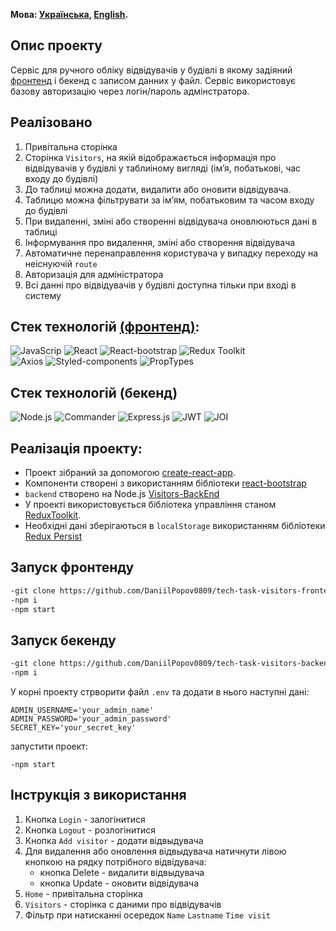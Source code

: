 **Мова: [Українська](README.md), [English](README.en.md).**

## Опис проекту

Cервіс для ручного обліку відвідувачів у будівлі в якому задіяний [фронтенд](https://github.com/DaniilPopov0809/tech-task-visitors-frontend) і бекенд с записом данних у файл.
Сервіс використовує базову авторизацію через логін/пароль адмінстратора.

## Реалізовано

1. Привітальна сторінка
2. Сторінка `Visitors`, на якій відображається інформація про відвідувачів у будівлі у таблиіному вигляді (імʼя, побатькові,
   час входу до будівлі)
3. До таблиці можна додати, видалити або оновити відвідувача.
4. Таблицю можна фільтрувати за імʼям, побатьковим та часом входу до будівлі
5. При видаленні, зміні або створенні відвідувача оновлюються дані в таблиці
6. Інформування про видалення, зміні або створення відвідувача
7. Автоматичне перенаправлення користувача у випадку переходу на неіснуючій `route`
8. Авторизація для адміністратора
9. Всі данні про відвідувачів у будівлі доступна тільки при вході в систему

## Стек технологій [(фронтенд)](https://github.com/DaniilPopov0809/tech-task-visitors-frontend):

![JavaScrip](https://img.shields.io/badge/JavaScript-323330?style=for-the-badge&logo=javascript&logoColor=F7DF1E)
![React](https://img.shields.io/badge/React-20232A?style=for-the-badge&logo=react&logoColor=61DAFB)
![React-bootstrap](https://img.shields.io/badge/Reactbootstrap-35FFF8?style=for-the-badge)
![Redux Toolkit](https://img.shields.io/badge/redux-36084F?style=for-the-badge&logo=Redux&logoColor=A50EF7)  
![Axios](https://img.shields.io/badge/axios-20232A?style=for-the-badge&logo=axios&logoColor=61DAFB)
![Styled-components](https://img.shields.io/badge/Proptypes-090000?style=for-the-badge)
![PropTypes](https://img.shields.io/badge/PropTypes-0BEDD7?style=for-the-badge)

## Стек технологій (бекенд)

![Node.js](https://img.shields.io/badge/Node.js-339933?style=for-the-badge&logo=nodedotjs&logoColor=white)
![Commander](https://img.shields.io/badge/commander-000000?style=for-the-badge)
![Express.js](https://img.shields.io/badge/Express.js-000000?style=for-the-badge&logo=express&logoColor=white)
![JWT](https://img.shields.io/badge/jwt-ED0B2F?style=for-the-badge)
![JOI](https://img.shields.io/badge/joi-F1FD1D?style=for-the-badge)

## Реалізація проекту:

- Проект зібраний за допомогою [create-react-app](https://create-react-app.dev/).
- Компоненти створені з використанням бібліотеки [react-bootstrap](https://react-bootstrap.netlify.app/)
- `backend` створено на Node.js [Visitors-BackEnd](https://github.com/DaniilPopov0809/tech-task-visitors-backend)
- У проекті використовується бібліотека управління станом [ReduxToolkit](https://redux-toolkit.js.org/).
- Необхідні дані зберігаються в `localStorage` використанням бібліотеки [Redux Persist](https://www.npmjs.com/package/redux-persist)

## Запуск фронтенду

```bash
-git clone https://github.com/DaniilPopov0809/tech-task-visitors-frontend.git
-npm i
-npm start
```

## Запуск бекенду

```bash
-git clone https://github.com/DaniilPopov0809/tech-task-visitors-backend.git
-npm i
```

У корні проекту стрворити файл `.env` та додати в нього наступні дані:

```bas
ADMIN_USERNAME='your_admin_name'
ADMIN_PASSWORD='your_admin_password'
SECRET_KEY='your_secret_key'
```

запустити проект:

```bas
-npm start
```
## Інструкція з використання

1. Кнопка `Login` - залогінитися
2. Кнопка `Logout` - розлогінитися
3. Кнопка `Add visitor` - додати відвыдувача
4. Для видалення або оновлення відвыдувача натичнути лівою кнопкою на рядку потрібного відвідувача:
    - кнопка Delete - видалити відвыдувача
    - кнопка Update - оновити відвідувача
5. `Home` - привітальна сторінка
6. `Visitors` - сторінка с даними про відвідувачів
7. Фільтр при натисканні осередок `Name` `Lastname` `Time visit`